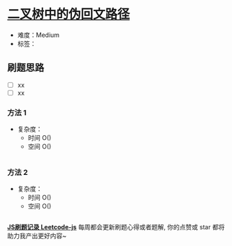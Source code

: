 # [二叉树中的伪回文路径](https://leetcode-cn.com/problems/pseudo-palindromic-paths-in-a-binary-tree/)

- 难度：Medium
- 标签：

## 刷题思路

- [ ] xx
- [ ] xx

### 方法 1

- 复杂度：
    - 时间 O()
    - 空间 O()

``` js

```

### 方法 2

- 复杂度：
    - 时间 O()
    - 空间 O()

``` js

```

**[JS刷题记录 Leetcode-js](https://github.com/Nodreame/leetcode-js)** 每周都会更新刷题心得或者题解, 你的点赞或 star 都将助力我产出更好内容~
